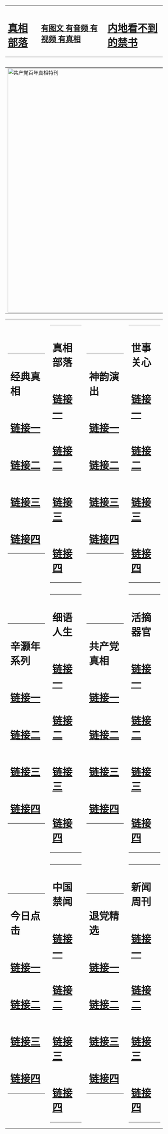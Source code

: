 <table><tr><td><H1><a href="http://t.cn/RXHdZGN">真相部落</a></H1></td><td><H2><a href="http://t.cn/Raz81Uj">有图文 有音频 有视频 有真相</a></H2><td><H1><a href="http://t.cn/RaAlUhA"> 内地看不到的禁书</a></H1></td></table><table><table><tr><td><a href="http://t.cn/RXEORdE"><img src="http://8176.s48.z95.abigcompany.com/zx/bngcd/gcdbnzx.jpg" width="780"  border="0" alt="共产党百年真相特刊"></a></td></tr></table><table><tr><td><table><tr><td ><h1>经典真相</h1></td></tr><tr><td><h1>  <a href="http://t.cn/RXHdZUx" target=_blank>链接一</a>  </h1></td></tr><tr><td><h1>  <a href="http://t.cn/RXHdZt2" target=_blank>链接二</a>  </h1></td></tr><tr><td><h1>  <a href="http://po.st/Rp1WhH" target=_blank>链接三</a>  </h1></td></tr><tr><td><h1>  <a href="http://t.cn/RaAlySi" target=_blank>链接四</a>  </h1></td></tr></table></td><td><table><tr><td ><h1>真相部落</h1></td></tr><tr><td><h1>  <a href="http://t.cn/RXgSqK2" target=_blank>链接一</a>  </h1></td></tr><tr><td><h1>  <a href="http://t.cn/RXHdyuv" target=_blank>链接二</a>  </h1></td></tr><tr><td><h1>  <a href="http://po.st/ZZwBIT" target=_blank>链接三</a>  </h1></td></tr><tr><td><h1>  <a href="http://t.cn/RXHdZTL" target=_blank>链接四</a>  </h1></td></tr></table></td><td><table><tr><td ><h1>神韵演出</h1></td></tr><tr><td><h1>  <a href="http://t.cn/RXHdUtW" target=_blank>链接一</a>  </h1></td></tr><tr><td><h1>  <a href="http://t.cn/RXEOQ5C" target=_blank>链接二</a>  </h1></td></tr><tr><td><h1>  <a href="http://po.st/Ns9Z7v" target=_blank>链接三</a>  </h1></td></tr><tr><td><h1>  <a href="http://t.cn/RazQAPq" target=_blank>链接四</a>  </h1></td></tr></table></td><td><table><tr><td ><h1>世事关心</h1></td></tr><tr><td><h1>  <a href="http://t.cn/RXHdUlq" target=_blank>链接一</a>  </h1></td></tr><tr><td><h1>  <a href="http://t.cn/RXEOQ98" target=_blank>链接二</a>  </h1></td></tr><tr><td><h1>  <a href="http://po.st/VXhEPe" target=_blank>链接三</a>  </h1></td></tr><tr><td><h1>  <a href="http://t.cn/RXHdwCd" target=_blank>链接四</a>  </h1></td></tr></table></td></tr><tr><td><table><tr><td ><h1>辛灏年系列</h1></td></tr><tr><td><h1>  <a href="http://t.cn/RaAlUPz" target=_blank>链接一</a>  </h1></td></tr><tr><td><h1>  <a href="http://t.cn/RaAlUhd" target=_blank>链接二</a>  </h1></td></tr><tr><td><h1>  <a href="http://po.st/AXXdvC" target=_blank>链接三</a>  </h1></td></tr><tr><td><h1>  <a href="http://t.cn/RXHdtwx" target=_blank>链接四</a>  </h1></td></tr></table></td><td><table><tr><td ><h1>细语人生</h1></td></tr><tr><td><h1>  <a href="http://t.cn/Raz8B5F" target=_blank>链接一</a>  </h1></td></tr><tr><td><h1>  <a href="http://t.cn/RXgScMS" target=_blank>链接二</a>  </h1></td></tr><tr><td><h1>  <a href="http://po.st/nxwNJY" target=_blank>链接三</a>  </h1></td></tr><tr><td><h1>  <a href="http://t.cn/RXgSccq" target=_blank>链接四</a>  </h1></td></tr></table></td><td><table><tr><td ><h1>共产党真相</h1></td></tr><tr><td><h1>  <a href="http://t.cn/RXEORdE" target=_blank>链接一</a>  </h1></td></tr><tr><td><h1>  <a href="http://t.cn/RXHdAj9" target=_blank>链接二</a>  </h1></td></tr><tr><td><h1>  <a href="http://po.st/8j8Jcp" target=_blank>链接三</a>  </h1></td></tr><tr><td><h1>  <a href="http://t.cn/RXHdAj9" target=_blank>链接四</a>  </h1></td></tr></table></td><td><table><tr><td ><h1>活摘器官</h1></td></tr><tr><td><h1>  <a href="http://t.cn/RXHd22k" target=_blank>链接一</a>  </h1></td></tr><tr><td><h1>  <a href="http://t.cn/RaAlUiw" target=_blank>链接二</a>  </h1></td></tr><tr><td><h1>  <a href="http://po.st/qwph8E" target=_blank>链接三</a>  </h1></td></tr><tr><td><h1>  <a href="http://t.cn/Raz8eXR" target=_blank>链接四</a>  </h1></td></tr></table></td></tr><tr><td><table><tr><td ><h1>今日点击</h1></td></tr><tr><td><h1>  <a href="http://t.cn/RXHd2nN" target=_blank>链接一</a>  </h1></td></tr><tr><td><h1>  <a href="http://t.cn/RXEOEmC" target=_blank>链接二</a>  </h1></td></tr><tr><td><h1>  <a href="http://po.st/GhMrAX" target=_blank>链接三</a>  </h1></td></tr><tr><td><h1>  <a href="http://po.st/jpLfO5" target=_blank>链接四</a>  </h1></td></tr></table></td><td><table><tr><td ><h1>中国禁闻</h1></td></tr><tr><td><h1>  <a href="http://t.cn/Raz8rVP" target=_blank>链接一</a>  </h1></td></tr><tr><td><h1>  <a href="http://t.cn/RXgSf0E" target=_blank>链接二</a>  </h1></td></tr><tr><td><h1>  <a href="http://po.st/SOiufZ" target=_blank>链接三</a>  </h1></td></tr><tr><td><h1>  <a href="http://po.st/GTXvEG" target=_blank>链接四</a>  </h1></td></tr></table></td><td><table><tr><td ><h1>退党精选</h1></td></tr><tr><td><h1>  <a href="http://t.cn/RXEWwfs" target=_blank>链接一</a>  </h1></td></tr><tr><td><h1>  <a href="http://t.cn/RXEOmHw" target=_blank>链接二</a>  </h1></td></tr><tr><td><h1>  <a href="http://po.st/S5SHuQ" target=_blank>链接三</a>  </h1></td></tr><tr><td><h1>  <a href="http://po.st/Ik3a4G" target=_blank>链接四</a>  </h1></td></tr></table></td><td><table><tr><td ><h1>新闻周刊</h1></td></tr><tr><td><h1>  <a href="http://t.cn/Raz8slf" target=_blank>链接一</a>  </h1></td></tr><tr><td><h1>  <a href="http://t.cn/RXgS0ER" target=_blank>链接二</a>  </h1></td></tr><tr><td><h1>  <a href="http://po.st/ox1obN" target=_blank>链接三</a>  </h1></td></tr><tr><td><h1>  <a href="http://po.st/TUA00O" target=_blank>链接四</a>  </h1></td></tr></table></td></tr></table>
